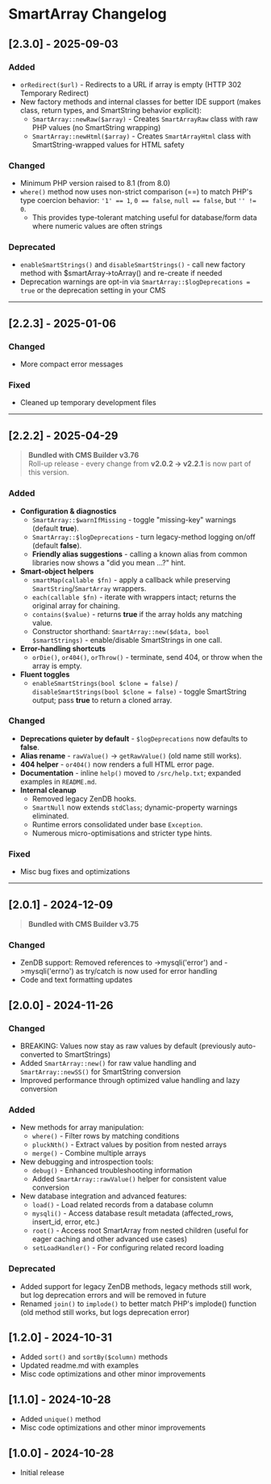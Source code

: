 # SmartArray Changelog

## [2.3.0] - 2025-09-03

### Added
- `orRedirect($url)` - Redirects to a URL if array is empty (HTTP 302 Temporary Redirect)
- New factory methods and internal classes for better IDE support (makes class, return types, and SmartString behavior explicit):
  - `SmartArray::newRaw($array)` - Creates `SmartArrayRaw` class with raw PHP values (no SmartString wrapping)
  - `SmartArray::newHtml($array)` - Creates `SmartArrayHtml` class with SmartString-wrapped values for HTML safety

### Changed
- Minimum PHP version raised to 8.1 (from 8.0)
- `where()` method now uses non-strict comparison (==) to match PHP's type coercion behavior: `'1' == 1`, `0 == false`, `null == false`, but `'' != 0`.
  - This provides type-tolerant matching useful for database/form data where numeric values are often strings

### Deprecated
- `enableSmartStrings()` and `disableSmartStrings()` - call new factory method with $smartArray->toArray() and re-create if needed
- Deprecation warnings are opt-in via `SmartArray::$logDeprecations = true` or the deprecation setting in your CMS

---

## [2.2.3] - 2025-01-06

### Changed
- More compact error messages

### Fixed
- Cleaned up temporary development files

---

## [2.2.2] - 2025-04-29
> **Bundled with CMS Builder v3.76**  
> Roll-up release - every change from **v2.0.2 -> v2.2.1** is now part of this version.

### Added
- **Configuration & diagnostics**
  - `SmartArray::$warnIfMissing` - toggle "missing-key" warnings (default **true**).
  - `SmartArray::$logDeprecations` - turn legacy-method logging on/off (default **false**).
  - **Friendly alias suggestions** - calling a known alias from common libraries now shows a "did you mean ...?" hint.
- **Smart-object helpers**
  - `smartMap(callable $fn)` - apply a callback while preserving `SmartString`/`SmartArray` wrappers.
  - `each(callable $fn)` - iterate with wrappers intact; returns the original array for chaining.
  - `contains($value)` - returns **true** if the array holds any matching value.
  - Constructor shorthand: `SmartArray::new($data, bool $smartStrings)` - enable/disable SmartStrings in one call.
- **Error-handling shortcuts**   
  - `orDie()`, `or404()`, `orThrow()` - terminate, send 404, or throw when the array is empty.
- **Fluent toggles**   
  - `enableSmartStrings(bool $clone = false)` / `disableSmartStrings(bool $clone = false)` - toggle SmartString output; pass **true** to return a cloned array.

### Changed
- **Deprecations quieter by default** - `$logDeprecations` now defaults to **false**.
- **Alias rename** - `rawValue()` -> `getRawValue()` (old name still works).
- **404 helper** - `or404()` now renders a full HTML error page.
- **Documentation** - inline `help()` moved to `/src/help.txt`; expanded examples in `README.md`.
- **Internal cleanup**
  - Removed legacy ZenDB hooks.
  - `SmartNull` now extends `stdClass`; dynamic-property warnings eliminated.
  - Runtime errors consolidated under base `Exception`.
  - Numerous micro-optimisations and stricter type hints.

### Fixed
- Misc bug fixes and optimizations

---

## [2.0.1] - 2024-12-09

> **Bundled with CMS Builder v3.75**

### Changed
- ZenDB support: Removed references to ->mysqli('error') and ->mysqli('errno') as try/catch is now used for error handling
- Code and text formatting updates

## [2.0.0] - 2024-11-26

### Changed
* BREAKING: Values now stay as raw values by default (previously auto-converted to SmartStrings)
* Added `SmartArray::new()` for raw value handling and `SmartArray::newSS()` for SmartString conversion
* Improved performance through optimized value handling and lazy conversion

### Added
* New methods for array manipulation:
    * `where()` - Filter rows by matching conditions
    * `pluckNth()` - Extract values by position from nested arrays
    * `merge()` - Combine multiple arrays
* New debugging and introspection tools:
    * `debug()` - Enhanced troubleshooting information
    * Added `SmartArray::rawValue()` helper for consistent value conversion
* New database integration and advanced features:
    * `load()` - Load related records from a database column 
    * `mysqli()` - Access database result metadata (affected_rows, insert_id, error, etc.)
    * `root()` - Access root SmartArray from nested children (useful for eager caching and other advanced use cases)
    * `setLoadHandler()` - For configuring related record loading

### Deprecated
- Added support for legacy ZenDB methods, legacy methods still work, but log deprecation errors and will be removed in future
- Renamed `join()` to `implode()` to better match PHP's implode() function (old method still works, but logs deprecation error)

## [1.2.0] - 2024-10-31
* Added `sort()` and `sortBy($column)` methods
* Updated readme.md with examples
* Misc code optimizations and other minor improvements

## [1.1.0] - 2024-10-28
* Added `unique()` method
* Misc code optimizations and other minor improvements

## [1.0.0] - 2024-10-28
* Initial release
